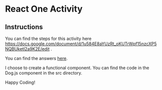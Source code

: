 # React One Activity
## Instructions

You can find the steps for this activity here https://docs.google.com/document/d/1u584E8aYUzRt_oKUTrWpf15nzcXP5NQBUketl2a9K2E/edit .

You can find the answers [here](https://github.com/workForClass/reactdebrief1ans).

I choose to create a functional component. You can find the code in the Dog.js component in the src directory.

Happy Coding!
